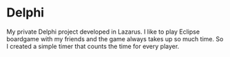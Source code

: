 # Delphi
My private Delphi project developed in Lazarus.
I like to play Eclipse boardgame with my friends and the game always takes up so much time. So I created a simple timer that counts the time for every player.
